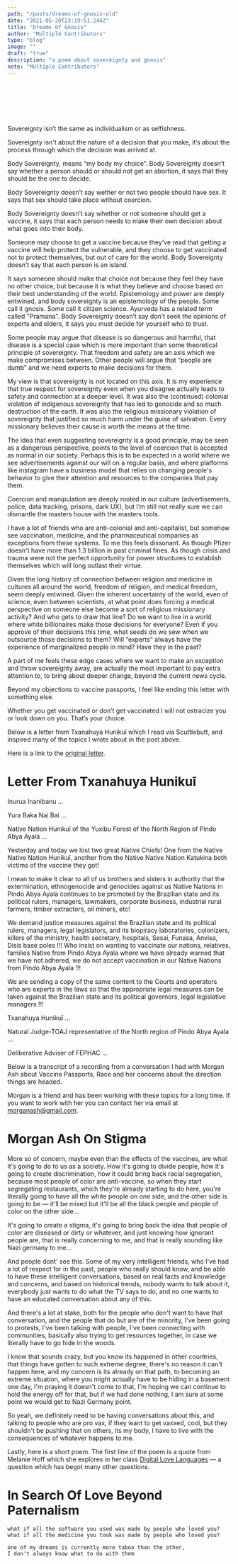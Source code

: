 ```yaml
---
path: "/posts/dreams-of-gnosis-old"
date: "2021-05-20T23:19:51.246Z"
title: "Dreams Of Gnosis"
author: "Multiple Contributors"
type: "blog"
image: ""
draft: "true"
description: "a poem about sovereignty and gnosis"
note: "Multiple Contributors"
---
```


<div style="height:80px"></div>

Sovereignty isn’t the same as individualism or as selfishness. 

Sovereignty isn't about the nature of a decision that you make, it’s about the process through which the decision was arrived at.

Body Sovereignty, means “my body my choice”. Body Sovereignty doesn’t say whether a person should or should not get an abortion, it says that they should be the one to decide.

Body Sovereignty doesn’t say wether or not two people should have sex. It says that sex should take place without coercion. 

Body Sovereignty doesn’t say whether or not someone should get a vaccine, it says that each person needs to make their own decision about what goes into their body. 

Someone may choose to get a vaccine because they’ve read that getting a vaccine will help protect the vulnerable, and they choose to get vaccinated not to protect themselves, but out of care for the world. Body Sovereignty doesn’t say that each person is an island. 

It says someone should make that choice not because they feel they have no other choice, but because it is what they believe and choose based on their best understanding of the world. Epistemology and power are deeply entwined, and body sovereignty is an epistemology of the people. Some call it gnosis. Some call it citizen science. Ayurveda has a related term called "Pramana". Body Sovereignty doesn’t say don’t seek the opinions of experts and elders, it says you must decide for yourself who to trust.

Some people may argue that disease is so dangerous and harmful, that disease is a special case which is more important than some theoretical principle of sovereignty. That freedom and safety are an axis which we make compromises between. Other people will argue that “people are dumb” and we need experts to make decisions for them. 

My view is that sovereignty is not located on this axis. It is my experience that true respect for sovereignty even when you disagree actually leads to safety and connection at a deeper level. It was also the (continued) colonial violation of indigenous sovereignty that has led to genocide and so much destruction of the earth. It was also the religious missionary violation of sovereignty that justified so much harm under the guise of salvation. Every missionary believes their cause is worth the means at the time. 

The idea that even suggesting sovereignty is a good principle, may be seen as a dangerous perspective, points to the level of coercion that is accepted as normal in our society. Perhaps this is to be expected in a world where we see advertisements against our will on a regular basis, and where platforms like instagram have a business model that relies on changing people's behavior to give their attention and resources to the companies that pay them.

Coercion and manipulation are deeply rooted in our culture (advertisements, police, data tracking, prisons, dark UX), but I’m still not really sure we can dismantle the masters house with the masters tools. 

I have a lot of friends who are anti-colonial and anti-capitalist, but somehow see vaccination, medicine, and the pharmaceutical companies as exceptions from these systems. To me this feels dissonant.  As though Pfizer doesn't have more than 1.3 billion in past criminal fines. As though crisis and trauma were not the perfect opportunity for power structures to establish themselves which will long outlast their virtue. 

Given the long history of connection between religion and medicine in cultures all around the world, freedom of religion, and medical freedom, seem deeply entwined. Given the inherent uncertainty of the world, even of science, even between scientists, at what point does forcing a medical perspective on someone else become a sort of religious missionary activity? And who gets to draw that line? Do we want to live in a world where white billionaires make those decisions for everyone? Even if you approve of their decisions this time, what seeds do we sew when we outsource those decisions to them? Will “experts” always have the experience of marginalized people in mind? Have they in the past?

A part of me feels these edge cases where we want to make an exception and throw sovereignty away, are actually the most important to pay extra attention to, to bring about deeper change, beyond the current news cycle. 

Beyond my objections to vaccine passports, I feel like ending this letter with something else. 

Whether you get vaccinated or don’t get vaccinated I will not ostracize you or look down on you. That’s your choice.

<div class="blackpagebreak"></div>

Below is a letter from Txanahuya Hunikuī which I read via Scuttlebutt, 
and inspired many of the topics I wrote about in the post above.

Here is a link to the <a href="https://www.facebook.com/groups/2780811705491593/permalink/2789219701317460">original letter</a>.

<div class="blackpagebreak"></div>


# Letter From Txanahuya Hunikuī 

Inurua Inanibanu …

Yura Baka Nai Bai …

Native Nation Hunikuī of the Yuxibu Forest of the North Region of Pindo Abya Ayala …

Yesterday and today we lost two great Native Chiefs! One from the Native Native Nation Hunikuī, another from the Native Native Nation Katukina both victims of the vaccine they got!

I mean to make it clear to all of us brothers and sisters in authority that the extermination, ethnogenocide and genocides against us Native Nations in Pindo Abya Ayala continues to be promoted by the Brazilian state and its political rulers, managers, lawmakers, corporate business, industrial rural farmers, timber extractors, oil miners, etc!

We demand justice measures against the Brazilian state and its political rulers, managers, legal legislators, and its biopiracy laboratories, colonizers, killers of the ministry, health secretary, hospitals, Sesai, Funasa, Anvisa, Disis base poles !!! Who insist on wanting to vaccinate our nations, relatives, families Native from Pindo Abya Ayala where we have already warned that we have not adhered, we do not accept vaccination in our Native Nations from Pindo Abya Ayala !!!

We are sending a copy of the same content to the Courts and operators who are experts in the laws so that the appropriate legal measures can be taken against the Brazilian state and its political governors, legal legislative managers !!!

Txanahuya Hunikuī …

Natural Judge-TOAJ representative of the North region of Pindo Abya Ayala …

Deliberative Adviser of FEPHAC …


<div class="blackpagebreak"></div>

Below is a transcript of a recording from a conversation I had with Morgan Ash
about Vaccine Passports, Race and her concerns about the direction things are headed.

Morgan is a friend and has been working with these topics for a long time. 
If you want to work with her you can contact her via email at morganash@gmail.com.

<div class="blackpagebreak"></div>

# Morgan Ash On Stigma

More so of concern, maybe even than the effects of the vaccines, are what it's going to do to us as a society.
How it's going to divide people, 
how it's going to create discrimination,
how it could bring back racial segregation, 
because most people of color are anti-vaccine,
so when they start segregating restaurants, 
which they're already starting to do here,
you're literally going to have all the white people on one side, 
and the other side is going to be &mdash; it'll be mixed 
but it'll be all the black people and people of color on the other side...

It's going to create a stigma, 
it's going to bring back the idea that people of color are diseased
or dirty or whatever, and just knowing how ignorant people are, 
that is really concerning to me, 
and that is really sounding like Nazi germany to me...

And people dont' see this.
Some of my very intelligent friends, 
who I've had a lot of respect for in the past,
people who really should know, 
and be able to have these intelligent conversations,
based on real facts and knowledge and concerns, 
and based on historical trends,
nobody wants to talk about it, 
everybody just wants to do what the TV says to do, 
and no one wants to have an educated conversation about any of this.

And there's a lot at stake,
both for the people who don't want to have that conversation,
and the people that do but are of the minority,
I've been going to protests, I've been talking with people, 
I've been connecting with communities,
basically also trying to get resources together,
in case we literally have to go hide in the woods.

I know that sounds crazy, 
but you know its happened in other countries, that things have gotten to such extreme degree,
there's no reason it can't happen here, 
and my concern is its already on that path, 
to becoming an extreme situation,
where you might actually have to be hiding in a basement one day, 
I'm praying it doesn't come to that, 
I'm hoping we can continue to hold the energy off for that,
but if we had done nothing, 
I am sure at some point we would get to Nazi Germany point.

So yeah, we definitely need to be having conversations about this,
and talking to people who are pro vax, 
if they want to get vaxxed, cool, 
but they shouldn't be pushing that on others, 
its my body, 
I have to live with the consequences of whatever happens to me. 


<div class="blackpagebreak"></div>

Lastly, here is a short poem.
The first line of the poem is a quote from Melanie Hoff which she explores
in her class <a href="https://lovelanguages.melaniehoff.com/">Digital Love Languages</a> &mdash; a question which has begot many other questions. 

<div class="blackpagebreak"></div>

# In Search Of Love Beyond Paternalism
```
what if all the software you used was made by people who loved you?
what if all the medicine you took was made by people who loved you?

one of my dreams is currently more taboo than the other, 
I don't always know what to do with them
```

